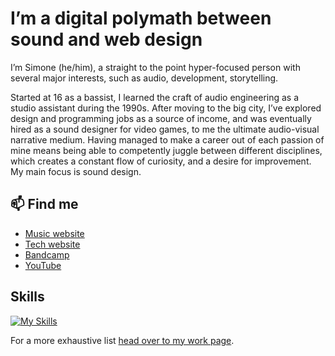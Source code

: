 # I’m a digital polymath between sound and web design

I’m Simone (he/him), a straight to the point hyper-focused person with several major interests, such as audio, development, storytelling.

Started at 16 as a bassist, I learned the craft of audio engineering as a studio assistant during the 1990s. After moving to the big city, I’ve explored design and programming jobs as a source of income, and was eventually hired as a sound designer for video games, to me the ultimate audio-visual narrative medium. Having managed to make a career out of each passion of mine means being able to competently juggle between different disciplines, which creates a constant flow of curiosity, and a desire for improvement. My main focus is sound design.

## 📫 Find me

- [Music website](https://minutestomidnight.co.uk)
- [Tech website](https://simonesilvestroni.com)
- [Bandcamp](https://minutestomidnight.bandcamp.com/)
- [YouTube](https://www.youtube.com/@m2m)

## Skills

[![My Skills](https://skillicons.dev/icons?i=bash,css,fediverse,figma,git,html,ai,js,linux,md,mysql,netlify,ps,php,sass,svg,unity,wordpress&perline=6)](https://skillicons.dev)

For a more exhaustive list [head over to my work page](https://minutestomidnight.co.uk/work/).
